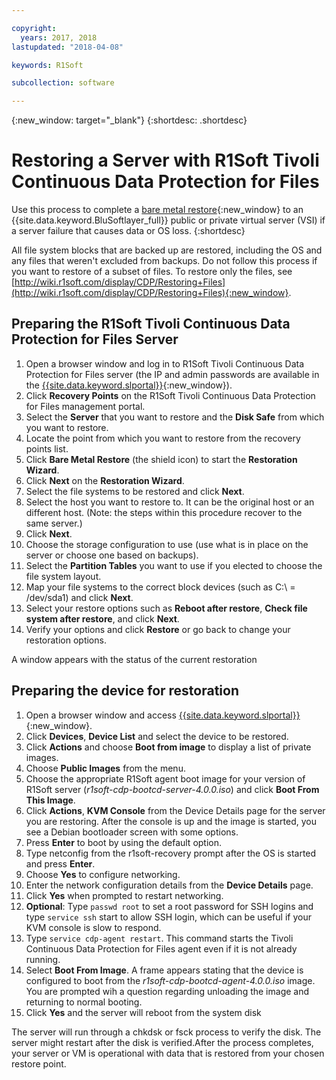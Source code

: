 ```yaml
---

copyright:
  years: 2017, 2018
lastupdated: "2018-04-08"

keywords: R1Soft

subcollection: software

---
```


{:new_window: target="_blank"}
{:shortdesc: .shortdesc}

# Restoring a Server with R1Soft Tivoli Continuous Data Protection for Files

Use this process to complete a [bare metal restore](http://wiki.r1soft.com/display/CDP/Bare-Metal+Restore){:new_window} to an {{site.data.keyword.BluSoftlayer_full}} public or private virtual server (VSI) if a server failure that causes data or OS loss.
{:shortdesc}

All file system blocks that are backed up are restored, including the OS and any files that weren't excluded from backups. Do not follow this process if you want to restore of a subset of files. To restore only the files, see [http://wiki.r1soft.com/display/CDP/Restoring+Files](http://wiki.r1soft.com/display/CDP/Restoring+Files){:new_window}.

## Preparing the R1Soft Tivoli Continuous Data Protection for Files Server

1. Open a browser window and log in to R1Soft Tivoli Continuous Data Protection for Files server (the IP and admin passwords are available in the [{{site.data.keyword.slportal}}](https://control.softlayer.com/){:new_window}).
2. Click **Recovery Points** on the R1Soft Tivoli Continuous Data Protection for Files management portal.
3. Select the **Server** that you want to restore and the **Disk Safe** from which you want to restore.
4. Locate the point from which you want to restore from the recovery points list.
5. Click **Bare Metal Restore** (the shield icon) to start the **Restoration Wizard**.
6. Click **Next** on the **Restoration Wizard**.
7. Select the file systems to be restored and click **Next**.
8. Select the host you want to restore to. It can be the original host or an different host. (Note: the steps within this procedure recover to the same server.)
9. Click **Next**.
10. Choose the storage configuration to use (use what is in place on the server or choose one based on backups).
11. Select the **Partition Tables** you want to use if you elected to choose the file system layout.
12. Map your file systems to the correct block devices (such as C:\ = /dev/sda1) and click **Next**.
13. Select your restore options such as **Reboot after restore**, **Check file system after restore**, and click **Next**.
14. Verify your options and click **Restore** or go back to change your restoration options.

A window appears with the status of the current restoration

## Preparing the device for restoration

1. Open a browser window and access [{{site.data.keyword.slportal}}](https://control.softlayer.com/){:new_window}.
2. Click **Devices**, **Device List** and select the device to be restored.
3. Click **Actions** and choose **Boot from image** to display a list of private images.
4. Choose **Public Images** from the menu.
4. Choose the appropriate R1Soft agent boot image for your version of R1Soft server (*r1soft-cdp-bootcd-server-4.0.0.iso*) and click **Boot From This Image**.
5. Click **Actions**, **KVM Console** from the Device Details page for the server you are restoring. After the console is up and the image is started, you see a Debian bootloader screen with some options.
6. Press **Enter** to boot by using the default option.
7. Type netconfig from the r1soft-recovery prompt after the OS is started and press **Enter**.
8. Choose **Yes** to configure networking.
9. Enter the network configuration details from the **Device Details** page.
10. Click **Yes** when prompted to restart networking.
11. **Optional**: Type `passwd root` to set a root password for SSH logins and type `service ssh` start to allow SSH login, which can be useful if your KVM console is slow to respond.
12. Type `service cdp-agent restart`. This command starts the Tivoli Continuous Data Protection for Files agent even if it is not already running.
13. Select **Boot From Image**. A frame appears stating that the device is configured to boot from the *r1soft-cdp-bootcd-agent-4.0.0.iso* image. You are prompted wih a question regarding unloading the image and returning to normal booting.
14. Click **Yes** and the server will reboot from the system disk

The server will run through a chkdsk or fsck process to verify the disk. The server might restart after the disk is verified.After the process completes, your server or VM is operational with data that is restored from your chosen restore point.
